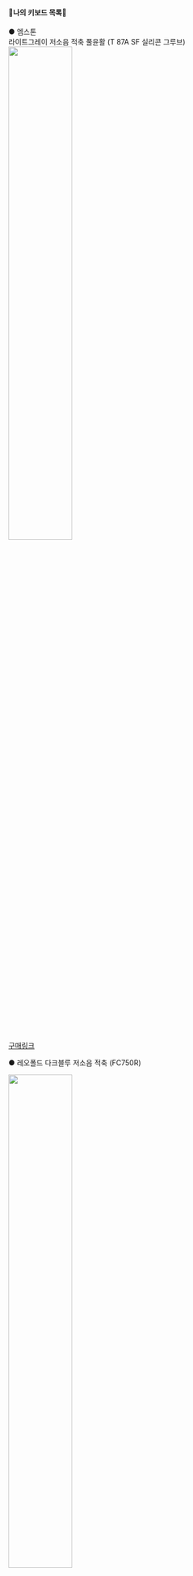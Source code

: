 #### :sparkling_heart:나의 키보드 목록:sparkling_heart:

● 엠스톤  
라이트그레이 저소음 적축 풀윤활 (T 87A SF 실리콘 그루브)   
<img src = "https://user-images.githubusercontent.com/28051638/162617956-72576f21-c543-4050-a900-3f4dc0dc3852.jpg" width="50%" height="50%">


[구매링크](https://smartstore.naver.com/devicepro/products/5033890023?NaPm=ct%3Dl1t2pm0j%7Cci%3Dcheckout%7Ctr%3Dppc%7Ctrx%3D%7Chk%3D13190d409b1232eb54d121edac301c58fa948c79)

● 레오폴드
다크블루 저소음 적축 (FC750R)

<img src = "https://user-images.githubusercontent.com/28051638/162618381-cf12d974-4f20-47e2-9d14-f07a12135743.jpg" width="50%" height="50%">   

[구매링크](http://www.leaderskey.com/shop)   
